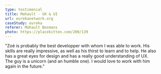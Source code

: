 ```yaml
---
type: testimonial
title: Mahault - UX & UI
url: eurekanetwork.org
caseStudy: eureka
referer: Mahault Bosmans
photo: https://placekitten.com/200/139
---
```


"Zoé is probably the best developper with whom I was able to work. His skills are really impressive, as well as his thirst to learn and to help. He also has a great eyes for design and has a really good understanding of UX.  
The guy is a unicorn (and an humble one). I would love to work with him again in the future."
